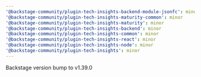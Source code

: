 ```yaml
---
'@backstage-community/plugin-tech-insights-backend-module-jsonfc': minor
'@backstage-community/plugin-tech-insights-maturity-common': minor
'@backstage-community/plugin-tech-insights-maturity': minor
'@backstage-community/plugin-tech-insights-backend': minor
'@backstage-community/plugin-tech-insights-common': minor
'@backstage-community/plugin-tech-insights-react': minor
'@backstage-community/plugin-tech-insights-node': minor
'@backstage-community/plugin-tech-insights': minor
---
```


Backstage version bump to v1.39.0
